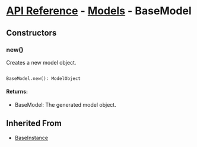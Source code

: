 # [API Reference](../../API.md) - [Models](../Models.md) - BaseModel

## Constructors

### new()

Creates a new model object.

```

BaseModel.new(): ModelObject

```

#### Returns:

* BaseModel: The generated model object.

## Inherited From

* [BaseInstance](../Cores/BaseInstance.md)
